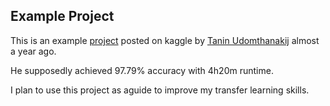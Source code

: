 ## Example Project

This is an example [project](https://www.kaggle.com/taninudomthanakij/beginner-with-vgg16-97-79) posted on kaggle by [Tanin Udomthanakij](https://www.kaggle.com/taninudomthanakij) almost a year ago.

He supposedly achieved 97.79% accuracy with 4h20m runtime.

I plan to use this project as aguide to improve my transfer learning skills.
